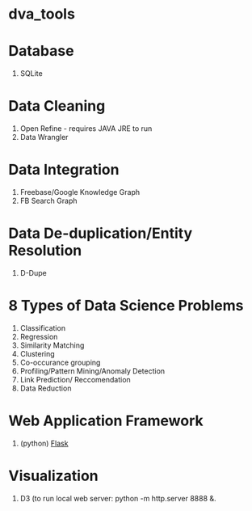 # dva_tools

# Database
1. SQLite

# Data Cleaning
1. Open Refine - requires JAVA JRE to run
2. Data Wrangler

# Data Integration
1. Freebase/Google Knowledge Graph
2. FB Search Graph

# Data De-duplication/Entity Resolution
1. D-Dupe

# 8 Types of Data Science Problems
1. Classification
2. Regression
3. Similarity Matching
4. Clustering
5. Co-occurance grouping
6. Profiling/Pattern Mining/Anomaly Detection
7. Link Prediction/ Reccomendation
8. Data Reduction

# Web Application Framework
1. (python) [Flask](https://flask.palletsprojects.com/en/1.1.x/)

# Visualization
1. D3 (to run local web server:  python -m http.server 8888 &.
